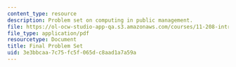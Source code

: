 ```yaml
---
content_type: resource
description: Problem set on computing in public management.
file: https://ol-ocw-studio-app-qa.s3.amazonaws.com/courses/11-208-introduction-to-computers-in-public-management-ii-january-iap-2002/3e3bbcaa7c75fc5f065dc8aad1a7a59a_11208pset.pdf
file_type: application/pdf
resourcetype: Document
title: Final Problem Set
uid: 3e3bbcaa-7c75-fc5f-065d-c8aad1a7a59a
---
```

